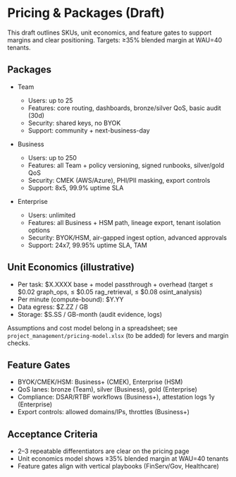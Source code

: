 # Pricing & Packages (Draft)

This draft outlines SKUs, unit economics, and feature gates to support margins and clear positioning. Targets: ≥35% blended margin at WAU=40 tenants.

## Packages

- Team
  - Users: up to 25
  - Features: core routing, dashboards, bronze/silver QoS, basic audit (30d)
  - Security: shared keys, no BYOK
  - Support: community + next-business-day

- Business
  - Users: up to 250
  - Features: all Team + policy versioning, signed runbooks, silver/gold QoS
  - Security: CMEK (AWS/Azure), PHI/PII masking, export controls
  - Support: 8x5, 99.9% uptime SLA

- Enterprise
  - Users: unlimited
  - Features: all Business + HSM path, lineage export, tenant isolation options
  - Security: BYOK/HSM, air-gapped ingest option, advanced approvals
  - Support: 24x7, 99.95% uptime SLA, TAM

## Unit Economics (illustrative)

- Per task: $X.XXXX base + model passthrough + overhead (target ≤ $0.02 graph_ops, ≤ $0.05 rag_retrieval, ≤ $0.08 osint_analysis)
- Per minute (compute-bound): $Y.YY
- Data egress: $Z.ZZ / GB
- Storage: $S.SS / GB-month (audit evidence, logs)

Assumptions and cost model belong in a spreadsheet; see `project_management/pricing-model.xlsx` (to be added) for levers and margin checks.

## Feature Gates

- BYOK/CMEK/HSM: Business+ (CMEK), Enterprise (HSM)
- QoS lanes: bronze (Team), silver (Business), gold (Enterprise)
- Compliance: DSAR/RTBF workflows (Business+), attestation logs 1y (Enterprise)
- Export controls: allowed domains/IPs, throttles (Business+)

## Acceptance Criteria

- 2–3 repeatable differentiators are clear on the pricing page
- Unit economics model shows ≥35% blended margin at WAU=40 tenants
- Feature gates align with vertical playbooks (FinServ/Gov, Healthcare)
